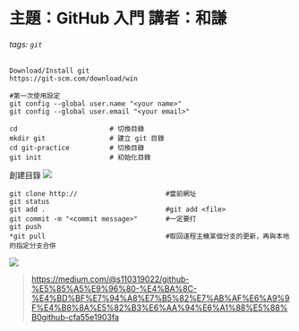 # 主題：GitHub 入門 講者：和謙
###### tags: `git`

```
Download/Install git
https://git-scm.com/download/win
```
```
#第一次使用設定
git config --global user.name "<your name>"
git config --global user.email "<your email>"
```
```
cd                       # 切換目錄
mkdir git                # 建立 git 目錄
cd git-practice          # 切換目錄
git init                 # 初始化目錄

```
創建目錄
![](https://i.imgur.com/DIiTixQ.png)

```
git clone http://                      #當前網址
git status
git add .                              #git add <file>
git commit -m "<commit message>"       #一定要打
git push
*git pull                              #取回遠程主機某個分支的更新，再與本地的指定分支合併
```
![](https://i.imgur.com/NFET0Fq.png)
> https://medium.com/@s110319022/github-%E5%85%A5%E9%96%80-%E4%BA%8C-%E4%BD%BF%E7%94%A8%E7%B5%82%E7%AB%AF%E6%A9%9F%E4%B8%8A%E5%82%B3%E6%AA%94%E6%A1%88%E5%88%B0github-cfa55e1903fa
> 

